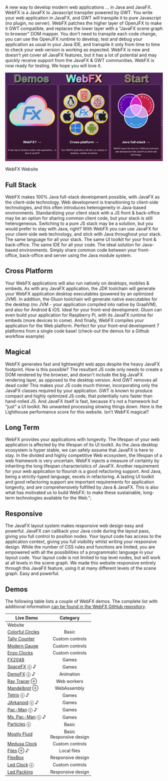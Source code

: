 A new way to develop modern web applications ... in Java and JavaFX. WebFX is a JavaFX to Javascript transpiler powered by GWT. You write your web application in JavaFX, and GWT will transpile it to pure Javascript (no plugin, no server). WebFX patches the higher layer of OpenJFX to make it GWT compatible, and replaces the lower layer with a "JavaFX scene graph to browser" DOM mapper. You don't need to transpile each code change, you can use the OpenJFX runtime to develop, test and debug your application as usual in your Java IDE, and transpile it only from time to time to check your web version is working as expected. WebFX is new and doesn't yet cover all JavaFX features, but it has a lot of potential and may quickly receive support from the JavaFX & GWT communities. WebFX is now ready for testing. We hope you will love it.

![WebFX Website](website.png)

WebFX Website

## Full Stack

WebFX makes 100% Java full-stack development possible, with JavaFX as the client-side technology. Web development is transitioning to client-side technologies, and this often introduces heterogeneity in Java-based environments. Standardizing your client stack with a JS front & back-office may be an option for sharing common client code, but your stack is still heterogeneous. Switching to a pure JS stack may be a solution, but you would prefer to stay with Java, right? With WebFX you can use JavaFX for your client-side web technology, and stick with Java throughout your stack. The same language for all your stack. The same UI toolkit for your front & back-office. The same IDE for all your code. The ideal solution for Java-based environments. Simply share common code between your front-office, back-office and server using the Java module system.

## Cross Platform
Your WebFX applications will also run natively on desktops, mobiles & embeds. As with any JavaFX application, the JDK toolchain will generate your WebFX application desktop executables (powered by an optimized JVM). In addition, the Gluon toolchain will generate native executables for the desktop (no JVM - your application compiled into native by GraalVM), and also for Android & iOS. Ideal for your front-end development. Gluon can even build your application for Raspberry Pi, with its JavaFX runtime for embeds (more devices to come). And finally, WebFX compiles your application for the Web platform. Perfect for your front-end development 7 platforms from a single code base! (check-out the demos for a Github workflow example)


## Magical

WebFX generates fast and lightweight web apps despite the heavy JavaFX footprint. How is this possible? The resultant JS code only needs to create a DOM rendered by the browser, and doesn't include the big JavaFX rendering layer, as opposed to the desktop version. And GWT removes all dead code! This makes your JS code much thinner, incorporating only the JavaFX classes required by your application. GWT is known to produce compact and highly optimized JS code, that potentially runs faster than hand-rolled JS. And JavaFX itself is fast, because it's not a framework but &ldquo;just&rdquo; a UI toolkit. No unwanted processing slowing things down. Here is the Lighthouse performance score for this website. Isn't WebFX magical?

## Long Term

WebFX provides your applications with longevity. The lifespan of your web application is affected by the lifespan of its UI toolkit. As the Java desktop ecosystem is hyper stable, we can safely assume that JavaFX is here to stay. In the divided and highly competitive Web ecosystem, the lifespan of a web framework is very uncertain. WebFX injects a measure of certainty by inheriting the long lifespan characteristics of JavaFX. Another requirement for your web application to flourish is a good refactoring support. And Java, being a strictly-typed language, excels in refactoring. A lasting UI toolkit and good refactoring support are important requirements for application longevity, and are comprehensively fulfilled by Java & JavaFX. This is also what has motivated us to build WebFX: to make these sustainable, long-term technologies available for the Web.";

## Responsive

The JavaFX layout system makes responsive web design easy and powerful. JavaFX can callback your Java code during the layout pass, giving you full control to position nodes. Your layout code has access to the application context, giving you full visibility whilst writing your responsive design. While the number of CSS rules and functions are limited, you are empowered with all the possibilities of a programmatic language in your layout code. Your layout code is not limited to top level nodes, but will work at all levels in the scene graph. We made this website responsive entirely through this JavaFX feature, using it at many different levels of the scene graph. Easy and powerful.

## Demos

The following table lists a couple of WebFX demos. The complete list with additional information [can be found in the WebFX GitHub repository](https://github.com/webfx-demos).

| Live Demo                                             |          Category           | 
|-------------------------------------------------------|:---------------------------:|
| Website                                               |                             |
| [Colorful Circles](https://colorfulcircles.webfx.dev) |            Basic            |
| [Tally Counter](https://tallycounter.webfx.dev)       |       Custom controls       |
| [Modern Gauge](https://moderngauge.webfx.dev)         |       Custom controls       |
| [Enzo Clocks](https://enzoclocks.webfx.dev)           |       Custom controls       |
| [FX2048](https://fx2048.webfx.dev)                    |            Games            |
| [SpaceFX](https://spacefx.webfx.dev) ⓒ ♪              |            Games            |
| [DemoFX](https://demofx.webfx.dev) ⓒ ♪                |          Animation          |
| [Ray Tracer](https://raytracer.webfx.dev) ⊕           |         Web workers         | 
| [Mandelbrot](https://mandelbrot.webfx.dev) ⊕          |         WebAssembly         | 
| [Tetris](https://tetris.webfx.dev) ⓒ ♪                |            Games            |
| [JArkanoid](https://jarkanoid.webfx.dev) ⓒ ♪          |            Games            |
| [Pac-Man](https://pacman.webfx.dev) ⓒ ♪               |            Games            |
| [Ms. Pac-Man](https://mspacman.webfx.dev) ⓒ ♪         |            Games            |
| [Particles](https://particles.webfx.dev) ⓒ            |            Basic            |
| [Mostly Fluid](https://mostlyfluid.webfx.dev)           | Basic<br/>Responsive design | 
| [Medusa Clock](https://medusaclock.webfx.dev)         |       Custom controls       |
| [Files](https://files.webfx.dev) ⊕ ♪                    |         Local files         |
| [FlexBox](https://flexbox.webfx.dev)                    |      Responsive design      |
| [Led Clock](https://ledclock.webfx.dev) ⓒ               |       Custom controls       |
| [Led Packing](https://ledpacking.webfx.dev)             |      Responsive design      | 
